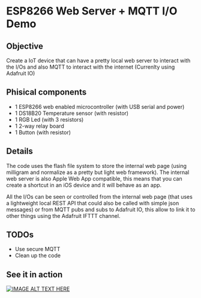 # ESP8266 Web Server + MQTT I/O Demo

## Objective

Create a IoT device that can have a pretty local web server to interact with the I/Os and also MQTT to interact with the internet (Currenlty using Adafruit IO)

## Phisical components

- 1 ESP8266 web enabled microcontroller (with USB serial and power)
- 1 DS18B20 Temperature sensor (with resistor)
- 1 RGB Led (with 3 resistors)
- 1 2-way relay board
- 1 Button (with resistor)

## Details

The code uses the flash file system to store the internal web page (using milligram and normalize as a pretty but light web framework). The internal web server is also Apple Web App compatible, this means that you can create a shortcut in an iOS device and it will behave as an app.

All the I/Os can be seen or controlled from the internal web page (that uses a lightweight local REST API that could also be called with simple json messages) or from MQTT pubs and subs to Adafruit IO, this allow to link it to other things using the Adafruit IFTTT channel.

## TODOs

- Use secure MQTT
- Clean up the code

## See it in action

[![IMAGE ALT TEXT HERE](http://img.youtube.com/vi/DuW8WqxejXM/0.jpg)](http://www.youtube.com/watch?v=DuW8WqxejXM)